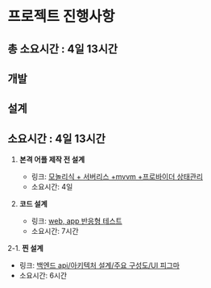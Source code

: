 # 프로젝트 진행사항

## 총 소요시간 : 4일 13시간

## 개발


## 설계 
## 소요시간 : 4일 13시간
1. **본격 어플 제작 전 설계**
   - 링크: [모놀리식 + 서버리스 +mvvm +프로바이더 상태관리](https://game-chanda.tistory.com/195)
   - 소요시간: 4일

2. **코드 설계**
   - 링크: [web, app 반응형 테스트](https://game-chanda.tistory.com/196)
   - 소요시간: 7시간

2-1. **찐 설계**
   - 링크: [백엔드 api/아키텍처 설계/주요 구성도/UI 피그마](https://game-chanda.tistory.com/197)
   - 소요시간: 6시간